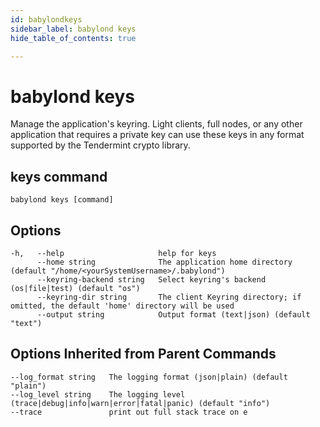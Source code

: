 ```yaml
---
id: babylondkeys
sidebar_label: babylond keys
hide_table_of_contents: true

---
```


# babylond keys
Manage the application's keyring. Light clients, full nodes, or any other application that requires a private key can use these keys in any format supported by the Tendermint crypto library.
## keys command
```
babylond keys [command]
```
## Options
```
-h,   --help                     help for keys
      --home string              The application home directory (default "/home/<yourSystemUsername>/.babylond")
      --keyring-backend string   Select keyring's backend (os|file|test) (default "os")
      --keyring-dir string       The client Keyring directory; if omitted, the default 'home' directory will be used
      --output string            Output format (text|json) (default "text")
```
## Options Inherited from Parent Commands
```
--log_format string   The logging format (json|plain) (default "plain")
--log_level string    The logging level (trace|debug|info|warn|error|fatal|panic) (default "info")
--trace               print out full stack trace on e
```